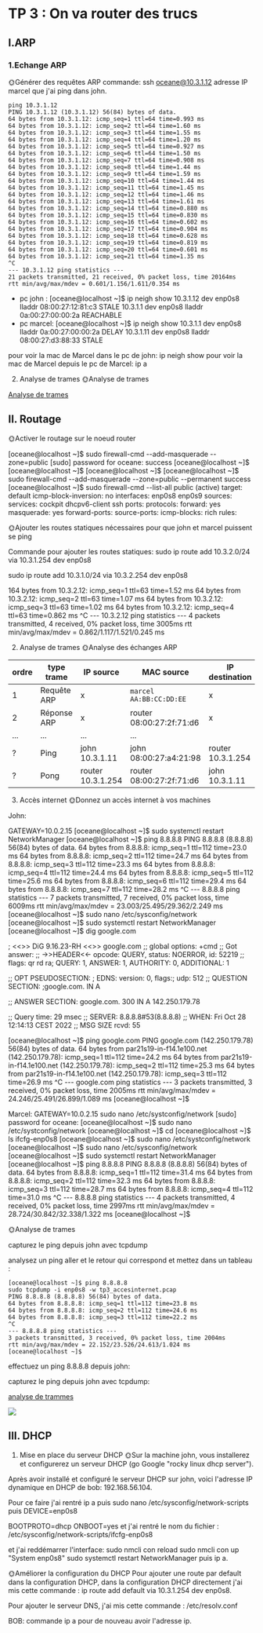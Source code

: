 # TP 3  : On va router des trucs
## I.ARP
### 1.Echange ARP
🌞Générer des requêtes ARP
commande: ssh oceane@10.3.1.12 adresse IP marcel que j'ai ping dans john. 
```
ping 10.3.1.12
PING 10.3.1.12 (10.3.1.12) 56(84) bytes of data.
64 bytes from 10.3.1.12: icmp_seq=1 ttl=64 time=0.993 ms
64 bytes from 10.3.1.12: icmp_seq=2 ttl=64 time=1.60 ms
64 bytes from 10.3.1.12: icmp_seq=3 ttl=64 time=1.55 ms
64 bytes from 10.3.1.12: icmp_seq=4 ttl=64 time=1.20 ms
64 bytes from 10.3.1.12: icmp_seq=5 ttl=64 time=0.927 ms
64 bytes from 10.3.1.12: icmp_seq=6 ttl=64 time=1.50 ms
64 bytes from 10.3.1.12: icmp_seq=7 ttl=64 time=0.908 ms
64 bytes from 10.3.1.12: icmp_seq=8 ttl=64 time=1.44 ms
64 bytes from 10.3.1.12: icmp_seq=9 ttl=64 time=1.59 ms
64 bytes from 10.3.1.12: icmp_seq=10 ttl=64 time=1.44 ms
64 bytes from 10.3.1.12: icmp_seq=11 ttl=64 time=1.45 ms
64 bytes from 10.3.1.12: icmp_seq=12 ttl=64 time=1.46 ms
64 bytes from 10.3.1.12: icmp_seq=13 ttl=64 time=1.61 ms
64 bytes from 10.3.1.12: icmp_seq=14 ttl=64 time=0.880 ms
64 bytes from 10.3.1.12: icmp_seq=15 ttl=64 time=0.830 ms
64 bytes from 10.3.1.12: icmp_seq=16 ttl=64 time=0.602 ms
64 bytes from 10.3.1.12: icmp_seq=17 ttl=64 time=0.904 ms
64 bytes from 10.3.1.12: icmp_seq=18 ttl=64 time=0.628 ms
64 bytes from 10.3.1.12: icmp_seq=19 ttl=64 time=0.819 ms
64 bytes from 10.3.1.12: icmp_seq=20 ttl=64 time=0.601 ms
64 bytes from 10.3.1.12: icmp_seq=21 ttl=64 time=1.35 ms
^C
--- 10.3.1.12 ping statistics ---
21 packets transmitted, 21 received, 0% packet loss, time 20164ms
rtt min/avg/max/mdev = 0.601/1.156/1.611/0.354 ms
```
- pc john : 
[oceane@localhost ~]$ ip neigh show
10.3.1.12 dev enp0s8 lladdr 08:00:27:12:81:c3 STALE
10.3.1.1 dev enp0s8 lladdr 0a:00:27:00:00:2a REACHABLE
- pc marcel:
[oceane@localhost ~]$ ip neigh show
10.3.1.1 dev enp0s8 lladdr 0a:00:27:00:00:2a DELAY
10.3.1.11 dev enp0s8 lladdr 08:00:27:d3:88:33 STALE


pour voir la mac de Marcel dans le pc de john: ip neigh show
pour voir la mac de Marcel depuis le pc de Marcel: ip a 

2. Analyse de trames
🌞Analyse de trames

[Analyse de trames](./toto.pcap)

## II. Routage
🌞Activer le routage sur le noeud router


[oceane@localhost ~]$ sudo firewall-cmd --add-masquerade --zone=public
[sudo] password for oceane:
success
[oceane@localhost ~]$
[oceane@localhost ~]$
[oceane@localhost ~]$
[oceane@localhost ~]$ sudo firewall-cmd --add-masquerade --zone=public --permanent
success
[oceane@localhost ~]$ sudo firewall-cmd --list-all
public (active)
  target: default
  icmp-block-inversion: no
  interfaces: enp0s8 enp0s9
  sources:
  services: cockpit dhcpv6-client ssh
  ports:
  protocols:
  forward: yes
  masquerade: yes
  forward-ports:
  source-ports:
  icmp-blocks:
  rich rules:
  
  🌞Ajouter les routes statiques nécessaires pour que john et marcel puissent se ping
  
 Commande pour ajouter les routes statiques:
 sudo ip route add 10.3.2.0/24 via 10.3.1.254 dev enp0s8
 
 sudo ip route add 10.3.1.0/24 via 10.3.2.254 dev  enp0s8

164 bytes from 10.3.2.12: icmp_seq=1 ttl=63 time=1.52 ms
64 bytes from 10.3.2.12: icmp_seq=2 ttl=63 time=1.07 ms
64 bytes from 10.3.2.12: icmp_seq=3 ttl=63 time=1.02 ms
64 bytes from 10.3.2.12: icmp_seq=4 ttl=63 time=0.862 ms
^C
--- 10.3.2.12 ping statistics ---
4 packets transmitted, 4 received, 0% packet loss, time 3005ms
rtt min/avg/max/mdev = 0.862/1.117/1.521/0.245 ms


2. Analyse de trames
🌞Analyse des échanges ARP

| ordre | type trame  | IP source | MAC source              | IP destination | MAC destination            |
|-------|-------------|-----------|-------------------------|----------------|----------------------------|
| 1     | Requête ARP | x         |`marcel` `AA:BB:CC:DD:EE`| x              | Broadcast `FF:FF:FF:FF:FF` |
| 2     | Réponse ARP | x         |router 08:00:27:2f:71:d6 | x              | `marcel` `AA:BB:CC:DD:EE`  |
| ...   | ...         | ...       | ...                     |                |                            |
| ?     | Ping        |john 10.3.1.11 | john 08:00:27:a4:21:98 | router 10.3.1.254 | router 08:00:27:2f:71:d6  |
| ?     | Pong        |router 10.3.1.254 | router 08:00:27:2f:71:d6 | john 10.3.1.11 | john 08:00:27:a4:21:98   |

3. Accès internet
🌞Donnez un accès internet à vos machines

John:

GATEWAY=10.0.2.15
[oceane@localhost ~]$ sudo systemctl restart NetworkManager
[oceane@localhost ~]$ ping 8.8.8.8
PING 8.8.8.8 (8.8.8.8) 56(84) bytes of data.
64 bytes from 8.8.8.8: icmp_seq=1 ttl=112 time=23.0 ms
64 bytes from 8.8.8.8: icmp_seq=2 ttl=112 time=24.7 ms
64 bytes from 8.8.8.8: icmp_seq=3 ttl=112 time=23.3 ms
64 bytes from 8.8.8.8: icmp_seq=4 ttl=112 time=24.4 ms
64 bytes from 8.8.8.8: icmp_seq=5 ttl=112 time=25.6 ms
64 bytes from 8.8.8.8: icmp_seq=6 ttl=112 time=29.4 ms
64 bytes from 8.8.8.8: icmp_seq=7 ttl=112 time=28.2 ms
^C
--- 8.8.8.8 ping statistics ---
7 packets transmitted, 7 received, 0% packet loss, time 6009ms
rtt min/avg/max/mdev = 23.003/25.495/29.362/2.249 ms
[oceane@localhost ~]$ sudo nano /etc/sysconfig/network
[oceane@localhost ~]$ sudo systemctl restart NetworkManager
[oceane@localhost ~]$ dig google.com

; <<>> DiG 9.16.23-RH <<>> google.com
;; global options: +cmd
;; Got answer:
;; ->>HEADER<<- opcode: QUERY, status: NOERROR, id: 52219
;; flags: qr rd ra; QUERY: 1, ANSWER: 1, AUTHORITY: 0, ADDITIONAL: 1

;; OPT PSEUDOSECTION:
; EDNS: version: 0, flags:; udp: 512
;; QUESTION SECTION:
;google.com.                    IN      A

;; ANSWER SECTION:
google.com.             300     IN      A       142.250.179.78

;; Query time: 29 msec
;; SERVER: 8.8.8.8#53(8.8.8.8)
;; WHEN: Fri Oct 28 12:14:13 CEST 2022
;; MSG SIZE  rcvd: 55

[oceane@localhost ~]$ ping google.com
PING google.com (142.250.179.78) 56(84) bytes of data.
64 bytes from par21s19-in-f14.1e100.net (142.250.179.78): icmp_seq=1 ttl=112 time=24.2 ms
64 bytes from par21s19-in-f14.1e100.net (142.250.179.78): icmp_seq=2 ttl=112 time=25.3 ms
64 bytes from par21s19-in-f14.1e100.net (142.250.179.78): icmp_seq=3 ttl=112 time=26.9 ms
^C
--- google.com ping statistics ---
3 packets transmitted, 3 received, 0% packet loss, time 2005ms
rtt min/avg/max/mdev = 24.246/25.491/26.899/1.089 ms
[oceane@localhost ~]$

Marcel:
GATEWAY=10.0.2.15
 sudo nano /etc/systconfig/network
[sudo] password for oceane:
[oceane@localhost ~]$ sudo nano /etc/systconfig/network
[oceane@localhost ~]$ cd
[oceane@localhost ~]$ ls
ifcfg-enp0s8
[oceane@localhost ~]$ sudo nano /etc/systconfig/network
[oceane@localhost ~]$ sudo nano /etc/sysconfig/network
[oceane@localhost ~]$ sudo systemctl restart NetworkManager
[oceane@localhost ~]$ ping 8.8.8.8
PING 8.8.8.8 (8.8.8.8) 56(84) bytes of data.
64 bytes from 8.8.8.8: icmp_seq=1 ttl=112 time=31.4 ms
64 bytes from 8.8.8.8: icmp_seq=2 ttl=112 time=32.3 ms
64 bytes from 8.8.8.8: icmp_seq=3 ttl=112 time=28.7 ms
64 bytes from 8.8.8.8: icmp_seq=4 ttl=112 time=31.0 ms
^C
--- 8.8.8.8 ping statistics ---
4 packets transmitted, 4 received, 0% packet loss, time 2997ms
rtt min/avg/max/mdev = 28.724/30.842/32.338/1.322 ms
[oceane@localhost ~]$

🌞Analyse de trames

capturez le ping depuis john avec tcpdump

analysez un ping aller et le retour qui correspond et mettez dans un tableau :
```
[oceane@localhost ~]$ ping 8.8.8.8
sudo tcpdump -i enp0s8 -w tp3_accesinternet.pcap
PING 8.8.8.8 (8.8.8.8) 56(84) bytes of data.
64 bytes from 8.8.8.8: icmp_seq=1 ttl=112 time=23.8 ms
64 bytes from 8.8.8.8: icmp_seq=2 ttl=112 time=24.6 ms
64 bytes from 8.8.8.8: icmp_seq=3 ttl=112 time=22.2 ms
^C
--- 8.8.8.8 ping statistics ---
3 packets transmitted, 3 received, 0% packet loss, time 2004ms
rtt min/avg/max/mdev = 22.152/23.526/24.613/1.024 ms
[oceane@localhost ~]$
```
effectuez un ping 8.8.8.8 depuis john:


capturez le ping depuis john avec tcpdump:

[analyse de trammes](tp3_ping-google.com.pcap)


![](https://i.imgur.com/zYg2XbH.jpg)


## III. DHCP

1. Mise en place du serveur DHCP
🌞Sur la machine john, vous installerez et configurerez un serveur DHCP (go Google "rocky linux dhcp server").

Après avoir installé et configuré le serveur DHCP sur john, voici l'adresse IP  dynamique en DHCP de bob: 
192.168.56.104. 

Pour ce faire j'ai rentré ip a puis sudo nano /etc/sysconfig/network-scripts puis DEVICE=enp0s8

BOOTPROTO=dhcp
ONBOOT=yes
 et j'ai rentré le nom du fichier : /etc/sysconfig/network-scripts/ifcfg-enp0s8 
 
et j'ai reddémarrer l'interface:
sudo nmcli con reload
sudo nmcli con up "System enp0s8"
sudo systemctl restart NetworkManager puis ip a. 


🌞Améliorer la configuration du DHCP
Pour ajouter une route par default dans la configuration DHCP, dans la configuration DHCP directement j'ai mis cette commande : 
ip route add default via 10.3.1.254 dev enp0s8.

Pour ajouter le serveur DNS, j'ai mis cette commande : 
/etc/resolv.conf

BOB:
commande ip a pour de nouveau avoir l'adresse ip.